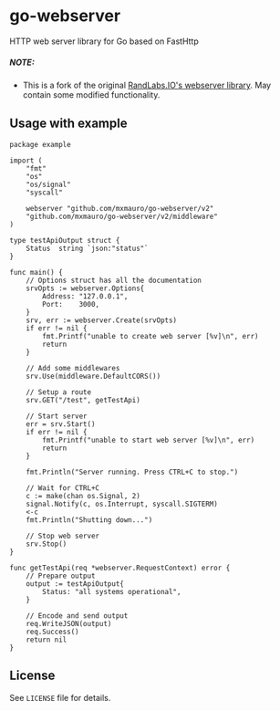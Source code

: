 # go-webserver

HTTP web server library for Go based on FastHttp

##### NOTE:

* This is a fork of the original [RandLabs.IO's webserver library](https://github.com/randlabs/go-webserver).
  May contain some modified functionality.

## Usage with example

```golang
package example

import (
	"fmt"
	"os"
	"os/signal"
	"syscall"

	webserver "github.com/mxmauro/go-webserver/v2"
	"github.com/mxmauro/go-webserver/v2/middleware"
)

type testApiOutput struct {
	Status  string `json:"status"`
}

func main() {
	// Options struct has all the documentation
	srvOpts := webserver.Options{
		Address: "127.0.0.1",
		Port:    3000,
	}
	srv, err := webserver.Create(srvOpts)
	if err != nil {
		fmt.Printf("unable to create web server [%v]\n", err)
		return
	}

	// Add some middlewares
	srv.Use(middleware.DefaultCORS())

	// Setup a route
	srv.GET("/test", getTestApi)

	// Start server
	err = srv.Start()
	if err != nil {
		fmt.Printf("unable to start web server [%v]\n", err)
		return
	}

	fmt.Println("Server running. Press CTRL+C to stop.")

	// Wait for CTRL+C
	c := make(chan os.Signal, 2)
	signal.Notify(c, os.Interrupt, syscall.SIGTERM)
	<-c
	fmt.Println("Shutting down...")

	// Stop web server
	srv.Stop()
}

func getTestApi(req *webserver.RequestContext) error {
	// Prepare output
	output := testApiOutput{
		Status: "all systems operational",
    }

	// Encode and send output
	req.WriteJSON(output)
	req.Success()
	return nil
}
```

## License
See `LICENSE` file for details.
